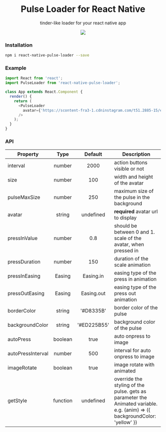 <h1 align="center">Pulse Loader for React Native</h1>
<p align="center">tinder-like loader for your react native app</p>

<p align="center">
  <img src="http://i.giphy.com/l0MYz2cMbOryuyPZu.gif" />
</p>

### Installation
```bash
npm i react-native-pulse-loader --save
```

### Example

```js
import React from 'react';
import PulseLoader from 'react-native-pulse-loader';

class App extends React.Component {
  render() {
    return (
      <PulseLoader
        avatar={'https://scontent-fra3-1.cdninstagram.com/t51.2885-15/e35/11429705_386886401514376_550879228_n.jpg'}
      />
    );
  }
}
```


### API

| Property       | Type          | Default             | Description |
| -------------  |:-------------:|:------------:       | ----------- |
| interval       | number        | 2000                | action buttons visible or not
| size           | number        | 100                 | width and height of the avatar
| pulseMaxSize   | number        | 250                 | maximum size of the pulse in the background
| avatar         | string        | undefined           | **required** avatar url to display
| pressInValue   | number        | 0.8                 | should be between 0 and 1. scale of the avatar, when pressed in
| pressDuration  | number        | 150                 | duration of the scale animation
| pressInEasing  | Easing        | Easing.in           | easing type of the press in animation
| pressOutEasing | Easing        | Easing.out          | easing type of the press out animation
| borderColor    | string        | '#D8335B'           | border color of the pulse
| backgroundColor| string        | '#ED225B55'         | background color of the pulse
| autoPress        | boolean       | true                | auto onpress to image
| autoPressInterval| number        | 500         | interval for auto onpress to image
| imageRotate| boolean        | true         | image rotate with animated
| getStyle       | function      | undefined           | override the styling of the pulse. gets as parameter the Animated variable. e.g. (anim) => ({ backgroundColor: 'yellow' })
